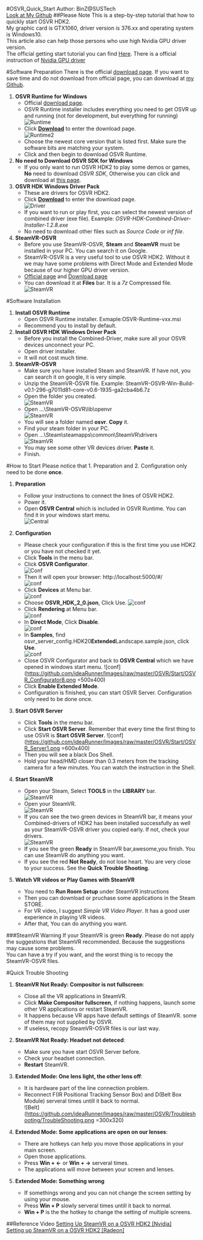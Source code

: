 #OSVR_Quick_Start
Author: BinZ@SUSTech  
[Look at My Github](https://github.com/ideaRunner/OSVR-Start)
##Please Note
This is a step-by-step tutorial that how to quickly start OSVR HDK2.  
My graphic card is GTX1060, driver version is 376.xx and operating system is Windows10.  
This article also can help those persons who use high Nvidia GPU driver version.  
The official getting start tutorial you can find [Here](https://github.com/OSVR/OSVR-Docs). There is a official instruction of [Nvidia GPU driver](https://github.com/OSVR/OSVR-Docs/blob/master/Troubleshooting/RenderManager.md#compatible-gpu-drivers) 

#Software Preparation
There is the official [download page](http://osvr.github.io/using/). If you want to save time and do not download from official page, you can download at [my Github](https://github.com/ideaRunner/OSVR-Start).

1. **OSVR Runtime for Windows**  
   * Official [download page](http://osvr.github.io/using/).
   * OSVR Runtime installer includes everything you need to get OSVR up and running (not for development, but everything for running)  
	![Runtime](https://github.com/ideaRunner/Images/raw/master/OSVR/Software%20Preparation/Runtime.png)
   * Click [**Download**](http://access.osvr.com/binary/osvr-runtime-installer) to enter the download page.  
   ![Runtime2](https://github.com/ideaRunner/Images/raw/master/OSVR/Software%20Preparation/Runtime2.png)
   * Choose the newest core version that is listed first. Make sure the software bits are matching your system. 
   * Click and then begin to download OSVR Runtime.  
2. **No need to Download OSVR SDK for Windows**  
   * If you only want to run OSVR HDK2 to play some demos or games, **No** need to download *OSVR SDK*, Otherwise you can click and download at [this page](http://osvr.github.io/using/).
3. **OSVR HDK Windows Driver Pack**  
   * These are drivers for OSVR HDK2.
   * Click [**Download**](https://github.com/OSVR/OSVR-HDK-Windows-Drivers/releases) to enter the download page.  
   ![Driver](https://github.com/ideaRunner/Images/raw/master/OSVR/Software%20Preparation/Combined-driver.png)
   * If you want to run or play first, you can select the newest version of combined driver (exe file). Example: *OSVR-HDK-Combined-Driver-Installer-1.2.8.exe* 
   * No need to download other files such as *Source Code* or *inf file*.
4. **SteamVR-OSVR**  
   * Before you use SteamVR-OSVR, **Steam** and **SteamVR** must be installed in your PC. You can search it on Google.  
   * SteamVR-OSVR is a very useful tool to use OSVR HDK2. Without it we may have some problems with Direct Mode and Extended Mode because of our higher GPU driver version.
   * [Official page](https://github.com/OSVR/SteamVR-OSVR) and [Download page](https://bintray.com/osvr/SteamVR-OSVR/SteamVR-OSVR-Win/v0.1-296-g7011d81-core-v0.6-1935-ga2cba4b6#files)
   * You can download it at **Files** bar. It is a *7z* Compressed file.  
   ![SteamVR](https://github.com/ideaRunner/Images/raw/master/OSVR/Software%20Preparation/SteamVR.png)
   
#Software Installation

1. **Install OSVR Runtime**
	* Open OSVR Runtime installer. Exmaple:OSVR-Runtime-vxx.msi
	* Recommend you to install by default.
2. **Install OSVR HDK Windows Driver Pack**  
	* Before you install the Combined-Driver, make sure all your OSVR devices unconnect your PC.
	* Open driver installer.
	* It will not cost much time.
3. **SteamVR-OSVR**  
	* Make sure you have installed Steam and SteamVR. If have not, you can search it on google, it is very simple.
	* Unzip the SteamVR-OSVR file. Example: SteamVR-OSVR-Win-Build-v0.1-296-g7011d81-core-v0.6-1935-ga2cba4b6.7z
	* Open the folder you created.  
	![SteamVR](https://github.com/ideaRunner/Images/raw/master/OSVR/Install/SteamVR1.png)
	* Open ...\SteamVR-OSVR\lib\openvr  
	![SteamVR](https://github.com/ideaRunner/Images/raw/master/OSVR/Install/steamVR2.png)
	* You will see a folder named **osvr**. **Copy** it.
	* Find your steam folder in your PC. 
	* Open ...\Steam\steamapps\common\SteamVR\drivers  
	![SteamVR](https://github.com/ideaRunner/Images/raw/master/OSVR/Install/steamVR3.png)
	* You may see some other VR devices driver. **Paste** it.
	* Finish.  

#How to Start
Please notice that 1. Preparation and 2. Configuration only need to be done **once**.
   
1. **Preparation**  
    * Follow your instructions to connect the lines of OSVR HDK2.
    * Power it.
    * Open **OSVR Central** which is included in OSVR Runtime. You can find it in your windows start menu.  
    ![Central](https://github.com/ideaRunner/Images/raw/master/OSVR/Start/OSVR%20Central1.png)

2. **Configuration**
    * Please check your configuration if this is the first time you use HDK2 or you have not checked it yet.
    * Click **Tools** in the menu bar.
    * Click **OSVR Configurator**.  
    ![Conf](https://github.com/ideaRunner/Images/raw/master/OSVR/Start/OSVR_Configurator.png)
    * Then it will open your browser: http://localhost:5000/#/  
    ![conf](https://github.com/ideaRunner/Images/raw/master/OSVR/Start/OSVR_Configurator2.png)
    * Click **Devices** at Menu bar.  
    ![conf](https://github.com/ideaRunner/Images/raw/master/OSVR/Start/OSVR_Configurator3.png)
    * Choose **OSVR_HDK_2_0.json**, Click Use.
    ![conf](https://github.com/ideaRunner/Images/raw/master/OSVR/Start/OSVR_Configurator4.png)
    * Click **Rendering** at Menu bar.   
    ![conf](https://github.com/ideaRunner/Images/raw/master/OSVR/Start/OSVR_Configurator5.png)
    * In **Direct Mode**, Click **Disable**.  
    ![conf](https://github.com/ideaRunner/Images/raw/master/OSVR/Start/OSVR_Configurator6.png)
    * In **Samples**, find osvr_server_config.HDK20**Extended**Landscape.sample.json, click **Use**.  
    ![conf](https://github.com/ideaRunner/Images/raw/master/OSVR/Start/OSVR_Configurator7.png)
    * Close OSVR Configurator and back to **OSVR Central** which we have opened in windows start menu.
    ![conf](https://github.com/ideaRunner/Images/raw/master/OSVR/Start/OSVR_Configurator8.png =500x400)
    * Click **Enable Extended Mode**.
    * Configuration is finished, you can start OSVR Server. Configuration only need to be done once.

3. **Start OSVR Server**
    * Click **Tools** in the menu bar.
    * Click **Start OSVR Server**. Remember that every time the first thing to use OSVR is **Start OSVR Server**.
    ![conf](https://github.com/ideaRunner/Images/raw/master/OSVR/Start/OSVR_Server1.png =600x400)
    * Then you will see a black Dos Shell.
    * Hold your head/HMD closer than 0.3 meters from the tracking camera for a few minutes. You can watch the instruction in the Shell.

4. **Start SteamVR**  
    * Open your Steam, Select **TOOLS** in the **LIBRARY** bar.   
    ![SteamVR](https://github.com/ideaRunner/Images/raw/master/OSVR/Start/SteamVR.png)  
    * Open your SteamVR.   
    ![SteamVR](https://github.com/ideaRunner/Images/raw/master/OSVR/Start/SteamVR2.png)
    * If you can see the two green devices in SteamVR bar, it means your Combined-drivers of HDK2 has been installed successfully as well as your SteamVR-OSVR driver you copied early. If not, check your drivers.  
    ![SteamVR](https://github.com/ideaRunner/Images/raw/master/OSVR/Start/SteamVR3.png)
    * If you see the green **Ready** in SteamVR bar,awesome,you finish. You can use SteamVR do anything you want.
    * If you see the red **Not Ready**, do not lose heart. You are very close to your success. See the **Quick Trouble Shooting**.

5. **Watch VR videos or Play Games with SteamVR**  
    * You need to **Run Room Setup** under SteamVR instructions 
    * Then you can download or pruchase some applications in the Steam STORE.
    * For VR video, I suggest *Simple VR Video Player*. It has a good user experience in playing VR videos.  
    * After that, You can do anything you want.

###SteamVR Warning
If your SteamVR is green **Ready**. Please do not apply the suggestions that SteamVR recommended. Because the suggestions may cause some problems.   
You can have a try if you want, and the worst thing is to recopy the SteamVR-OSVR files.

#Quick Trouble Shooting
1. **SteamVR Not Ready: Compositor is not fullscreen**: 
	* Close all the VR applications in SteamVR.
	* Click **Make Compositor fullscreen**, if nothing happens, launch some other VR applications or restart SteamVR.
	* It happens because VR apps have default settings of SteamVR. some of them may not supplied by OSVR.
	* If useless, recopy SteamVR-OSVR files is our last way.
2. **SteamVR Not Ready: Headset not deteced**: 
    * Make sure you have start OSVR Server before.
    * Check your headset connection.
    * **Restart** SteamVR.
3. **Extended Mode: One lens light, the other lens off**:
	* It is hardware part of the line connection problem.
	* Reconnect F(IR Positional Tracking Sensor Box) and D(Belt Box Module) serveral times untill it back to normal.  
	![Belt](https://github.com/ideaRunner/Images/raw/master/OSVR/Troubleshooting/TroubleShooting.png =300x320)
	
4. **Extended Mode: Some applications are open on our lenses**:
	* There are hotkeys can help you move those applications in your main screen.
	* Open those applications.
	* Press **Win + ←** or **Win + →** serveral times.
	* The applications will move between your screen and lenses.  
5. **Extended Mode: Something wrong**
	* If somethings wrong and you can not change the screen setting by using your mouse.
	* Press **Win + P** slowly serveral times untill it back to normal.
	* **Win + P** is the the hotkey to change the setting of multiple screens.  
	


##Reference Video
[Setting Up SteamVR on a OSVR HDK2 [Nvidia]](https://www.youtube.com/watch?v=TCA0CBXmS2Q&feature=youtu.be)  
[Setting up SteamVR on a OSVR HDK2 [Radeon]](https://www.youtube.com/watch?v=9Uju31UYWBM)








